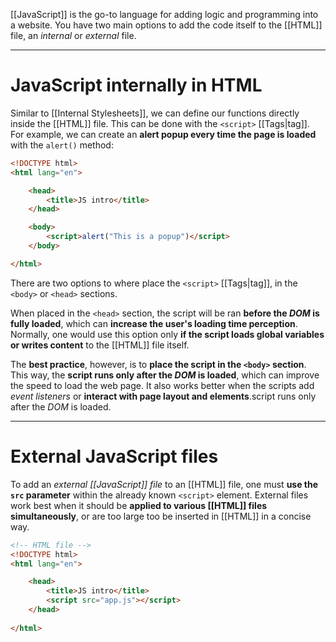 [[JavaScript]] is the go-to language for adding logic and programming into a website. You have two main options to add the code itself to the [[HTML]] file, an *internal* or *external* file.
___
# JavaScript internally in HTML

Similar to [[Internal Stylesheets]], we can define our functions directly inside the [[HTML]] file. This can be done with the `<script>` [[Tags|tag]]. For example, we can create an **alert popup every time the page is loaded** with the `alert()` method:

```html
<!DOCTYPE html>
<html lang="en">

	<head>
		<title>JS intro</title>
	</head>

	<body>
		<script>alert("This is a popup")</script>
	</body>

</html>
```

There are two options to where place the `<script>` [[Tags|tag]], in the `<body>` or `<head>` sections.

When placed in the `<head>` section, the script will be ran **before the *DOM* is fully loaded**, which can **increase the user's loading time perception**. Normally, one would use this option only **if the script loads global variables or writes content** to the [[HTML]] file itself.

The **best practice**, however, is to **place the script in the `<body>` section**. This way, the **script runs only after the *DOM* is loaded**, which can improve the speed to load the web page. It also works better when the scripts add *event listeners* or **interact with page layout and elements**.script runs only after the *DOM* is loaded.
___
# External JavaScript files

To add an *external [[JavaScript]] file* to an [[HTML]] file, one must **use the `src` parameter** within the already known `<script>` element. External files work best when it should be **applied to various [[HTML]] files simultaneously**, or are too large too be inserted in [[HTML]] in a concise way.

```html
<!-- HTML file -->
<!DOCTYPE html>
<html lang="en">

	<head>
		<title>JS intro</title>
		<script src="app.js"></script>
	</head>
	
</html>
```